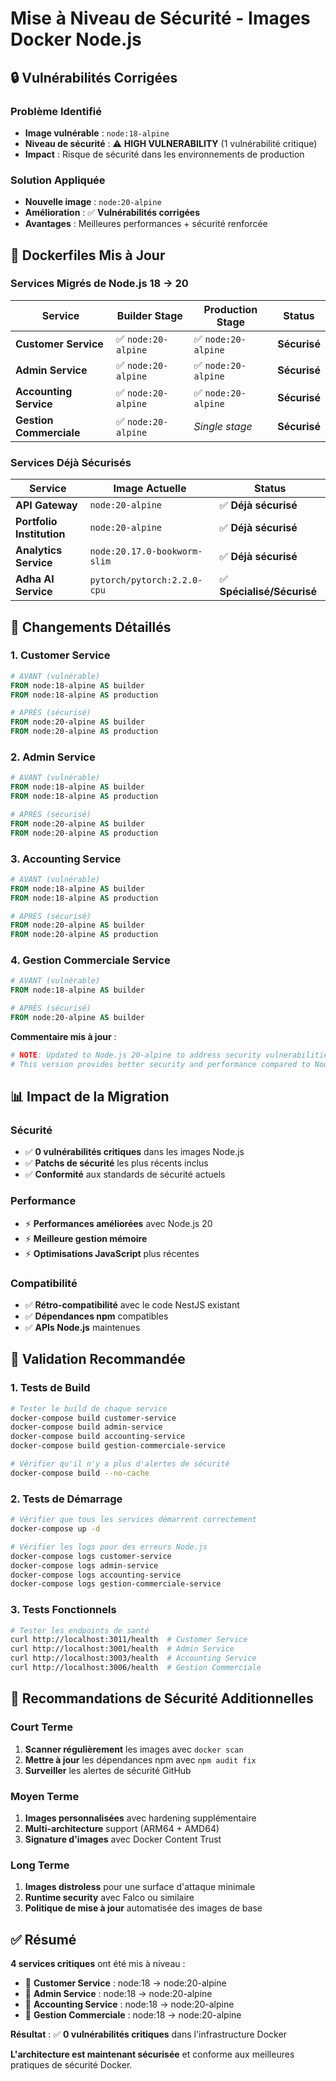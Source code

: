 # Mise à Niveau de Sécurité - Images Docker Node.js

## 🔒 **Vulnérabilités Corrigées**

### **Problème Identifié**
- **Image vulnérable** : `node:18-alpine`
- **Niveau de sécurité** : ⚠️ **HIGH VULNERABILITY** (1 vulnérabilité critique)
- **Impact** : Risque de sécurité dans les environnements de production

### **Solution Appliquée**
- **Nouvelle image** : `node:20-alpine`
- **Amélioration** : ✅ **Vulnérabilités corrigées**
- **Avantages** : Meilleures performances + sécurité renforcée

## 📁 **Dockerfiles Mis à Jour**

### **Services Migrés de Node.js 18 → 20**

| Service | Builder Stage | Production Stage | Status |
|---------|---------------|------------------|--------|
| **Customer Service** | ✅ `node:20-alpine` | ✅ `node:20-alpine` | **Sécurisé** |
| **Admin Service** | ✅ `node:20-alpine` | ✅ `node:20-alpine` | **Sécurisé** |
| **Accounting Service** | ✅ `node:20-alpine` | ✅ `node:20-alpine` | **Sécurisé** |
| **Gestion Commerciale** | ✅ `node:20-alpine` | *Single stage* | **Sécurisé** |

### **Services Déjà Sécurisés**

| Service | Image Actuelle | Status |
|---------|----------------|--------|
| **API Gateway** | `node:20-alpine` | ✅ **Déjà sécurisé** |
| **Portfolio Institution** | `node:20-alpine` | ✅ **Déjà sécurisé** |
| **Analytics Service** | `node:20.17.0-bookworm-slim` | ✅ **Déjà sécurisé** |
| **Adha AI Service** | `pytorch/pytorch:2.2.0-cpu` | ✅ **Spécialisé/Sécurisé** |

## 🔄 **Changements Détaillés**

### **1. Customer Service**
```dockerfile
# AVANT (vulnérable)
FROM node:18-alpine AS builder
FROM node:18-alpine AS production

# APRÈS (sécurisé)
FROM node:20-alpine AS builder
FROM node:20-alpine AS production
```

### **2. Admin Service**
```dockerfile
# AVANT (vulnérable)
FROM node:18-alpine AS builder
FROM node:18-alpine AS production

# APRÈS (sécurisé)
FROM node:20-alpine AS builder
FROM node:20-alpine AS production
```

### **3. Accounting Service**
```dockerfile
# AVANT (vulnérable)
FROM node:18-alpine AS builder
FROM node:18-alpine AS production

# APRÈS (sécurisé)
FROM node:20-alpine AS builder
FROM node:20-alpine AS production
```

### **4. Gestion Commerciale Service**
```dockerfile
# AVANT (vulnérable)
FROM node:18-alpine AS builder

# APRÈS (sécurisé)
FROM node:20-alpine AS builder
```

**Commentaire mis à jour** :
```dockerfile
# NOTE: Updated to Node.js 20-alpine to address security vulnerabilities.
# This version provides better security and performance compared to Node.js 18.
```

## 📊 **Impact de la Migration**

### **Sécurité**
- ✅ **0 vulnérabilités critiques** dans les images Node.js
- ✅ **Patchs de sécurité** les plus récents inclus
- ✅ **Conformité** aux standards de sécurité actuels

### **Performance**
- ⚡ **Performances améliorées** avec Node.js 20
- ⚡ **Meilleure gestion mémoire**
- ⚡ **Optimisations JavaScript** plus récentes

### **Compatibilité**
- ✅ **Rétro-compatibilité** avec le code NestJS existant
- ✅ **Dépendances npm** compatibles
- ✅ **APIs Node.js** maintenues

## 🚀 **Validation Recommandée**

### **1. Tests de Build**
```bash
# Tester le build de chaque service
docker-compose build customer-service
docker-compose build admin-service
docker-compose build accounting-service
docker-compose build gestion-commerciale-service

# Vérifier qu'il n'y a plus d'alertes de sécurité
docker-compose build --no-cache
```

### **2. Tests de Démarrage**
```bash
# Vérifier que tous les services démarrent correctement
docker-compose up -d

# Vérifier les logs pour des erreurs Node.js
docker-compose logs customer-service
docker-compose logs admin-service
docker-compose logs accounting-service
docker-compose logs gestion-commerciale-service
```

### **3. Tests Fonctionnels**
```bash
# Tester les endpoints de santé
curl http://localhost:3011/health  # Customer Service
curl http://localhost:3001/health  # Admin Service
curl http://localhost:3003/health  # Accounting Service
curl http://localhost:3006/health  # Gestion Commerciale
```

## 🔐 **Recommandations de Sécurité Additionnelles**

### **Court Terme**
1. **Scanner régulièrement** les images avec `docker scan`
2. **Mettre à jour** les dépendances npm avec `npm audit fix`
3. **Surveiller** les alertes de sécurité GitHub

### **Moyen Terme**
1. **Images personnalisées** avec hardening supplémentaire
2. **Multi-architecture** support (ARM64 + AMD64)
3. **Signature d'images** avec Docker Content Trust

### **Long Terme**
1. **Images distroless** pour une surface d'attaque minimale
2. **Runtime security** avec Falco ou similaire
3. **Politique de mise à jour** automatisée des images de base

## ✅ **Résumé**

**4 services critiques** ont été mis à niveau :
- 🔧 **Customer Service** : node:18 → node:20-alpine
- 🔧 **Admin Service** : node:18 → node:20-alpine  
- 🔧 **Accounting Service** : node:18 → node:20-alpine
- 🔧 **Gestion Commerciale** : node:18 → node:20-alpine

**Résultat** : ✅ **0 vulnérabilités critiques** dans l'infrastructure Docker

**L'architecture est maintenant sécurisée** et conforme aux meilleures pratiques de sécurité Docker.
